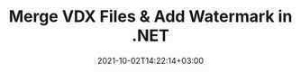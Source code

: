 ---
############################# Static ############################
layout: "autogen"
date: 2021-10-02T14:22:14+03:00
draft: false
path: "total/net/merger/vdx/"

############################# Head ############################
head_title: "Merge & Split VDX Files and Add Watermarks in C# .NET"
head_description: ".NET documents merger library to combine multiple VDX files into a single file by joining selective number of pages or a range of pages from multiple source documents into one."

############################# Header ############################
title: "Merge VDX Files & Add Watermark in .NET"
description: ".NET documents merger API to combine multiple VDX files into a single file by joining selective number of pages or a range of pages from multiple source documents into one. Perform single document operations such as move, remove, rotate, swap and extract pages or split a single VDX document into several resultant documents."

############################# SubMenu ############################
submenu:
    enable: false

############################# Content ############################
content:
    enable: true
    block:
    - title_left: "Merge VDX Files & Add Watermark in C#"
      content_left: |
          Join VDX files in C# .NET and add text or image watermarks to the single resultant document in .NET (C#, VB.NET, ASP.NET & .NET Core) applications.

          -   Instantiate **Merger** with input VDX document
          -   Call **Join** method of **Merger** class instance and pass second source document path
          -   Call **Save** method of **Merger** class instance to save merged document
          -   Instantiate **Watermarker** with merged VDX document as created above
          -   Create the **TextWatermark** object & set watermark properties
          -   Add watermark and save watermarked VDX
          
      title_right: "Source Document Information Extraction"
      content_right: |
          You require `GroupDocs.Merger` & `GroupDocs.Watermark` namespaces to perform single and multiple documents merging operations within PDF, Microsoft Office, HTML, OpenDocument and many other document formats. Explore other [.NET APIs for Office documents](https://products.conholdate.com/total/net/) as offered by Conholdate.Total.
          
          Get the respective assembly files from the [downloads](https://downloads.conholdate.com/total/net) or fetch the whole package from [Nuget](https://www.nuget.org/packages/Conholdate.Total/) to add 'Conholdate.Total` directly in your workspace.
          
      code: |
          ```cs {linenos=false}
          // Merge VDX files using GroupDocs.Merger API
          // Instantiate Merger with input VDX document
          using (Merger merger = new Merger("input1.vdx"))
          {
              // Call Join method of Merger class instance and pass second source document path
              merger.Join("input2.vdx");

              // Call Save method of Merger class instance to save merged document
              merger.Save("merged.vdx");
          }

          // Add text watermark to VDX document
          // Instantiate Watermarker with merged VDX document created above
          // GroupDocs.Merger created Output folder and save merged.vdx there
          // We will load merged.vdx document from Output folder
          using (Watermarker watermarker = new Watermarker("Output/merged.vdx"))
          {
              // Initialize the Font to be used for watermark
              Font font = new Font("Arial", 19, FontStyle.Bold | FontStyle.Italic);

              // Create the TextWatermark object
              TextWatermark watermark = new TextWatermark("my watermark", font);

              // Set watermark properties
              watermark.ForegroundColor = Color.Red;
              watermark.BackgroundColor = Color.Blue;
              watermark.TextAlignment = TextAlignment.Right;
              watermark.Opacity = 0.5;

              // Add watermark and save watermarked VDX
              watermarker.Add(watermark);
              watermarker.Save("output.vdx");
          }
          ```
    - title_left: "Split VDX File & Add Watermarks in .NET"
      content_left: |
          Split a single VDX document to multiple independent documents and insert image or text watermarks to each of the splitted files using C# .NET.

          -   Set output path where files will be saved after splitting
          -   Instantiate **SplitOptions** object with path of splitted file and number of pages to be splitted
          -   Create **Merger** object with input VDX and split using **SplitOptions**
          -   Instantiate **Watermarker** with splitted VDX
          -   Create the **TextWatermark** object & set watermark properties
          -   Add watermark and save watermarked VDX
        
      title_right: "Image Representation of Document Pages"
      content_right: |
          Combine all popular document file formats and generate image representation of the merged document pages in 'PNG', 'JPG' or 'BMP' formats. You can easily preview the complete document as a whole or display some specific pages based on page numbers or page ranges.

          Join popular document file formats on different operating systems such as Windows, Linux or macOS while using platforms such as Windows Azure, Mono and Xamarin.
          
      code: |
          ```cs {linenos=false}
          // Set output path where files will be saved after splitting
          string outputFolder = @"c:\output\";

          // Instantiate SplitOptions object with path of splitted file and number of pages to be splitted
          SplitOptions splitOptions = new SplitOptions(outputFolder + "document_{0}.{1}", new int[] { 1, 2, 4 });

          // Create Merger object with input VDX
          using (Merger merger = new Merger("input.vdx"))
          {
              // Split input VDX using SplitOptions
              merger.Split(splitOptions);
          }

          // Get list of splitted files from output path
          string[] files = Directory.GetFiles(outputFolder);
          // Create counter that will be used for naming output files
          int i = 0;

          // Loop through all splitted files in the output folder
          foreach(string file in files)
          {
              i++; // Increment counter

              // Instantiate Watermarker with splitted VDX
              using (Watermarker watermarker = new Watermarker(file))
              {
                  // Initialize the Font to be used for watermark
                  Font font = new Font("Arial", 19, FontStyle.Bold | FontStyle.Italic);

                  // Create the TextWatermark object
                  TextWatermark watermark = new TextWatermark("my watermark", font);

                  // Set watermark properties
                  watermark.ForegroundColor = Color.Red;
                  watermark.BackgroundColor = Color.Blue;
                  watermark.TextAlignment = TextAlignment.Right;
                  watermark.Opacity = 0.5;

                  // Add watermark and save watermarked VDX
                  watermarker.Add(watermark);
                  watermarker.Save(string.Format("{0}output{1}.vdx",outputFolder,i));
              }
          }
          ```
############################# About Formats ############################
about_formats:
    enable: false
############################# More Formats ############################
more_formats:
    enable: true
    auto: true
############################# Back to top ###############################
back_to_top:
  enable: true
---